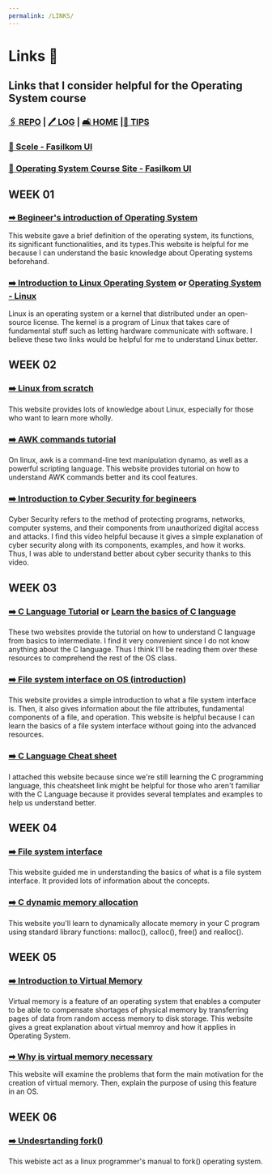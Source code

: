 ```yaml
---
permalink: /LINKS/
---
```

# Links 🔗
## Links that I consider helpful for the Operating System course 
### [🖇  REPO](https://github.com/anastasiaaaudiw/os212) | [🖊  LOG](TXT/mylog.txt) | [🛋 HOME](index.md) |[🧸 TIPS](https://anastasiaaaudiw.github.io/os212/TIPS)

### [🔺 Scele - Fasilkom UI](https://scele.cs.ui.ac.id/)

### [🔺 Operating System Course Site - Fasilkom UI](https://os.vlsm.org/)

## WEEK 01
### [➡ Begineer's introduction of Operating System](https://www.geeksforgeeks.org/introduction-of-operating-system-set-1/)
This website gave a brief definition of the operating system, its functions, its significant functionalities, and its types.This website is helpful for me because I can understand the basic knowledge about Operating systems beforehand. 

### [➡️ Introduction to Linux Operating System](https://www.guru99.com/introduction-linux.html) or [Operating System - Linux](https://www.tutorialspoint.com/operating_system/os_linux.htm)
Linux is an operating system or a kernel that distributed under an open-source license. The kernel is a program of Linux that takes care of fundamental stuff such as letting hardware communicate with software. I believe these two links would be helpful for me to understand Linux better. 

## WEEK 02
### [➡️ Linux from scratch](https://www.linuxfromscratch.org/lfs/view/stable/)
This website provides lots of knowledge about Linux, especially for those who want to learn more wholly. 

### [➡️ AWK commands tutorial](https://www.howtogeek.com/562941/how-to-use-the-awk-command-on-linux/)
On linux, awk is a command-line text manipulation dynamo, as well as a powerful scripting language. This website provides tutorial on how to understand AWK commands better and its cool features. 

### [➡️ Introduction to Cyber Security for begineers](https://www.youtube.com/watch?v=inWWhr5tnEA)
Cyber Security refers to the method of protecting programs, networks, computer systems, and their components from unauthorized digital access and attacks. I find this video helpful because it gives a simple explanation of cyber security along with its components, examples, and how it works. Thus, I was able to understand better about cyber security thanks to this video. 

## WEEK 03
### [➡️ C Language Tutorial](https://www.w3schools.in/c-tutorial/) or [Learn the basics of C language](https://www.learn-c.org/)
These two websites provide the tutorial on how to understand C language from basics to intermediate. I find it very convenient since I do not know anything about the C language. Thus I think I'll be reading them over these resources to comprehend the rest of the OS class. 

### [➡️ File system interface on OS (introduction)](https://www.w3schools.in/operating-system-tutorial/file-system-interface/)
This website provides a simple introduction to what a file system interface is. Then, it also gives information about the file attributes, fundamental components of a file, and operation. This website is helpful because I can learn the basics of a file system interface without going into the advanced resources. 

### [➡️ C Language Cheat sheet](https://www.dummies.com/programming/c/c-programming-for-dummies-cheat-sheet/)
I attached this website because since we're still learning the C programming language, this cheatsheet link might be helpful for those who aren't familiar with the C Language because it provides several templates and examples to help us understand better. 

## WEEK 04
### [➡️ File system interface](https://www.w3schools.in/operating-system-tutorial/file-system-interface/)
This website guided me in understanding the basics of what is a file system interface. It provided lots of information about the concepts.

### [➡️ C dynamic memory allocation](https://www.programiz.com/c-programming/c-dynamic-memory-allocation)
This website you'll learn to dynamically allocate memory in your C program using standard library functions: malloc(), calloc(), free() and realloc().

## WEEK 05
### [➡️ Introduction to Virtual Memory](https://www.internalpointers.com/post/introduction-virtual-memory)
Virtual memory is a feature of an operating system that enables a computer to be able to compensate shortages of physical memory by transferring pages of data from random access memory to disk storage. This website gives a great explanation about virtual memroy and how it applies in Operating System.

### [➡ Why is virtual memory necessary](https://www.baeldung.com/cs/virtual-memory-why)
This website will examine the problems that form the main motivation for the creation of virtual memory. Then, explain the purpose of using this feature in an OS.

## WEEK 06
### [➡️ Undesrtanding fork()](https://man7.org/linux/man-pages/man2/fork.2.html)
This webiste act as a linux programmer's manual to fork() operating system.

